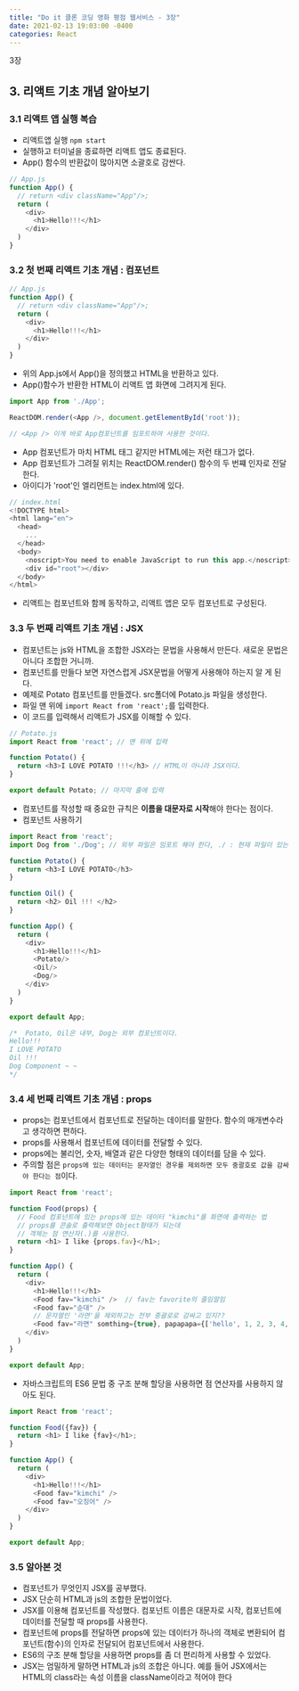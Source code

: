 ```yaml
---
title: "Do it 클론 코딩 영화 평점 웹서비스 - 3장"
date: 2021-02-13 19:03:00 -0400
categories: React
---
```


3장

## 3. 리액트 기초 개념 알아보기

### 3.1 리액트 앱 실행 복습
- 리액트앱 실행 ``npm start``
- 실행하고 터미널을 종료하면 리액트 앱도 종료된다.
- App() 함수의 반환값이 많아지면 소괄호로 감싼다.

```javascript
// App.js
function App() {
  // return <div className="App"/>;
  return (
    <div>
      <h1>Hello!!!</h1>
    </div>
  )
}
```

### 3.2 첫 번째 리액트 기초 개념 : 컴포넌트
```javascript
// App.js
function App() {
  // return <div className="App"/>;
  return (
    <div>
      <h1>Hello!!!</h1>
    </div>
  )
}
```

- 위의 App.js에서 App()을 정의했고 HTML을 반환하고 있다.
- App()함수가 반환한 HTML이 리액트 앱 화면에 그려지게 된다.

```javascript
import App from './App';

ReactDOM.render(<App />, document.getElementById('root'));

// <App /> 이게 바로 App컴포넌트를 임포트하여 사용한 것이다.
```

- App 컴포넌트가 마치 HTML 태그 같지만 HTML에는 저런 태그가 없다.
- App 컴포넌트가 그려질 위치는 ReactDOM.render() 함수의 두 번쨰 인자로 전달한다.
- 아이디가 'root'인 엘리먼트는 index.html에 있다.

```javascript
// index.html
<!DOCTYPE html>
<html lang="en">
  <head>
    ...
  </head>
  <body>
    <noscript>You need to enable JavaScript to run this app.</noscript>
    <div id="root"></div>
  </body>
</html>
```

- 리액트는 컴포넌트와 함께 동작하고, 리액트 앱은 모두 컴포넌트로 구성된다.

### 3.3 두 번째 리액트 기초 개념 : JSX
- 컴포넌트는 js와 HTML을 조합한 JSX라는 문법을 사용해서 만든다. 새로운 문법은 아니다 조합한 거니까.
- 컴포넌트를 만들다 보면 자연스럽게 JSX문법을 어떻게 사용해야 하는지 알 게 된다.
- 예제로 Potato 컴포넌트를 만들겠다. src폴더에 Potato.js 파일을 생성한다.
- 파일 맨 위에 ``import React from 'react';``를 입력한다.
- 이 코드를 입력해서 리액트가 JSX를 이해할 수 있다.

``` javascript
// Potato.js
import React from 'react'; // 맨 위에 입력

function Potato() {
  return <h3>I LOVE POTATO !!!</h3> // HTML이 아니라 JSX이다.
}

export default Potato; // 마지막 줄에 입력
```

- 컴포넌트를 작성할 때 중요한 규칙은 **이름을 대문자로 시작**해야 한다는 점이다.
- 컴포넌트 사용하기

```javascript
import React from 'react';
import Dog from './Dog'; // 외부 파일은 임포트 해야 한다, ./ : 현재 파일이 있는 폴더

function Potato() {
  return <h3>I LOVE POTATO</h3>
}

function Oil() {
  return <h2> Oil !!! </h2>
}

function App() {
  return (
    <div>
      <h1>Hello!!!</h1>
      <Potato/>
      <Oil/>
      <Dog/>
    </div>
  )
}

export default App;

/*  Potato, Oil은 내부, Dog는 외부 컴포넌트이다.
Hello!!!
I LOVE POTATO
Oil !!!
Dog Component ~ ~
*/
```

### 3.4 세 번째 리액트 기초 개념 : props
- props는 컴포넌트에서 컴포넌트로 전달하는 데이터를 말한다. 함수의 매개변수라고 생각하면 편하다.
- props를 사용해서 컴포넌트에 데이터를 전달할 수 있다.
- props에는 불리언, 숫자, 배열과 같은 다양한 형태의 데이터를 담을 수 있다.
- 주의할 점은 ``props에 있는 데이터는 문자열인 경우를 제외하면 모두 중괄호로 값을 감싸야 한다는 점``이다.

```javascript
import React from 'react';

function Food(props) {
  // Food 컴포넌트에 있는 props에 있는 데이터 "kimchi"를 화면에 출력하는 법
  // props를 콘솔로 출력해보면 Object형태가 되는데 
  // 객체는 점 연산자(.)를 사용한다.
  return <h1> I like {props.fav}</h1>;
}

function App() {
  return (
    <div>
      <h1>Hello!!!</h1>
      <Food fav="kimchi" />  // fav는 favorite의 줄임말임
      <Food fav="순대" />
      // 문자열인 '라면'을 제외하고는 전부 중괄로로 감싸고 있지??
      <Food fav="라면" somthing={true}, papapapa={['hello', 1, 2, 3, 4, true]}>
    </div>
  )
}

export default App;
```

- 자바스크립트의 ES6 문법 중 구조 분해 할당을 사용하면 점 연산자를 사용하지 않아도 된다.

```javascript
import React from 'react';

function Food({fav}) {
  return <h1> I like {fav}</h1>;
}

function App() {
  return (
    <div>
      <h1>Hello!!!</h1>
      <Food fav="kimchi" />
      <Food fav="오징어" />
    </div>
  )
}

export default App;
```

### 3.5 알아본 것
- 컴포넌트가 무엇인지 JSX를 공부했다.
- JSX 단순히 HTML과 js의 조합한 문법이었다.
- JSX를 이용해 컴포넌트를 작성했다. 컴포넌트 이름은 대문자로 시작, 컴포넌트에 데이터를 전달할 때 props를 사용한다.
- 컴포넌트에 props를 전달하면 props에 있는 데이터가 하나의 객체로 변환되어 컴포넌트(함수)의 인자로 전달되어 컴포넌트에서 사용한다.
- ES6의 구조 분해 할당을 사용하면 props를 좀 더 편리하게 사용할 수 있었다.
- JSX는 엄밀하게 말하면 HTML과 js의 조합은 아니다. 예를 들어 JSX에서는 HTML의 class라는 속성 이름을 className이라고 적어야 한다

